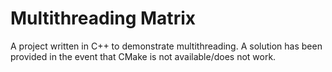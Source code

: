 # Multithreading Matrix
A project written in C++ to demonstrate multithreading. A solution has been provided in the event that CMake is not available/does not work.
